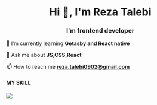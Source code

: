 
 
 <h1 align="center">Hi 👋, I'm Reza Talebi</h1>
<h3 align="center">I'm frontend developer</h3>


 
🌱 I’m currently learning **Getasby and React native**

 💬 Ask me about **JS,CSS,React**

 📫 How to reach me **reza.talebi0902@gmail.com**

 
 #### MY SKILL
 
<a href="https://skillicons.dev">
    <img src="https://skillicons.dev/icons?i=js,react,nextjs,redux,html,css,bootstrap,git,sass" />
  </a>

<!--  <a href="https://github.com/reza-talebii/github-readme-stats"><img align="center" src="https://github-readme-stats.vercel.app/api?username=reza-talebii&show_icons=true&include_all_commits=true&theme=gruvbox&hide_border=true" alt="Anurag's github stats" /></a> 
  -->






